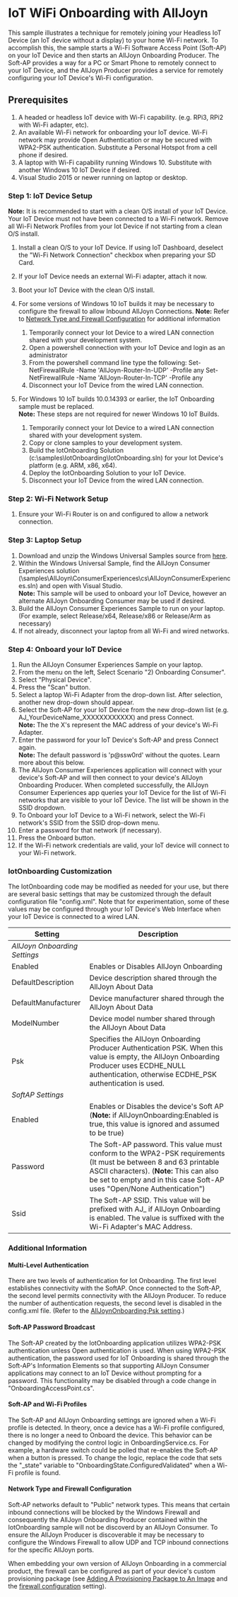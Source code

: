 # IoT WiFi Onboarding with AllJoyn

This sample illustrates a technique for remotely joining your Headless IoT Device (an IoT device without a display) to your home Wi-Fi network.  To accomplish this, the sample starts a Wi-Fi Software Access Point (Soft-AP) on your IoT Device and then starts an AllJoyn Onboarding Producer.  The Soft-AP provides a way for a PC or Smart Phone to remotely connect to your IoT Device, and the AllJoyn Producer provides a service for remotely configuring your IoT Device's Wi-Fi configuration.

## Prerequisites

1. A headed or headless IoT device with Wi-Fi capability. (e.g. RPi3, RPi2 with Wi-Fi adapter, etc).
2. An available Wi-Fi network for onboarding your IoT device.  Wi-Fi network may provide Open Authentication or may be secured with WPA2-PSK authentication.  Substitute a Personal Hotspot from a cell phone if desired.
3. A laptop with Wi-Fi capability running Windows 10.  Substitute with another Windows 10 IoT Device if desired.
4. Visual Studio 2015 or newer running on laptop or desktop.

### Step 1: IoT Device Setup
**Note:** It is recommended to start with a clean O/S install of your IoT Device.  Your IoT Device must not have been connected to a Wi-Fi network.  Remove all Wi-Fi Network Profiles from your Iot Device if not starting from a clean O/S install.
1. Install a clean O/S to your IoT Device.   If using IoT Dashboard, deselect the "Wi-Fi Network Connection" checkbox when preparing your SD Card.
2. If your IoT Device needs an external Wi-Fi adapter, attach it now.
3. Boot your IoT Device with the clean O/S install.
4. For some versions of Windows 10 IoT builds it may be necessary to configure the firewall to allow Inbound AllJoyn Connections.
**Note:** Refer to [Network Type and Firewall Configuration](#Network-Type-and-Firewall-Configuration) for additional information

    1. Temporarily connect your Iot Device to a wired LAN connection shared with your development system.
    2. Open a powershell connection with your IoT Device and login as an administrator
    3. From the powershell command line type the following:
	 Set-NetFirewallRule -Name 'AllJoyn-Router-In-UDP' -Profile any
	 Set-NetFirewallRule -Name 'AllJoyn-Router-In-TCP' -Profile any
    4. Disconnect your IoT Device from the wired LAN connection.

5. For Windows 10 IoT builds 10.0.14393 or earlier, the IoT Onboarding sample must be replaced.  
**Note:** These steps are not required for newer Windows 10 IoT Builds.

    1. Temporarily connect your Iot Device to a wired LAN connection shared with your development system.
    2. Copy or clone samples to your development system.
    3. Build the IotOnboarding Solution (c:\samples\IotOnboarding\IotOnboarding.sln) for your Iot Device's platform (e.g. ARM, x86, x64).
    4. Deploy the IotOnboarding Solution to your IoT Device.
    5. Disconnect your IoT Device from the wired LAN connection.

### Step 2:  Wi-Fi Network Setup
1.  Ensure your Wi-Fi Router is on and configured to allow a network connection.

### Step 3:  Laptop Setup
1. Download and unzip the Windows Universal Samples source from [here](https://github.com/Microsoft/Windows-universal-samples).
2. Within the Windows Universal Sample, find the AllJoyn Consumer Experiences solution (\samples\AllJoyn\ConsumerExperiences\cs\AllJoynConsumerExperiences.sln) and open with Visual Studio.  
**Note:** This sample will be used to onboard your IoT Device, however an alternate AllJoyn Onboarding Consumer may be used if desired.
3. Build the AllJoyn Consumer Experiences Sample to run on your laptop. (For example, select Release/x64, Release/x86 or Release/Arm as necessary)
4. If not already, disconnect your laptop from all Wi-Fi and wired networks. 

### Step 4: Onboard your IoT Device 
1. Run the AllJoyn Consumer Experiences Sample on your laptop.
2. From the menu on the left, Select Scenario "2) Onboarding Consumer".
3. Select "Physical Device".
4. Press the "Scan" button.
5. Select a laptop Wi-Fi Adapter from the drop-down list.  After selection, another new drop-down should appear.
6. Select the Soft-AP for your IoT Device from the new drop-down list (e.g. AJ_YourDeviceName_XXXXXXXXXXXX) and press Connect.  
**Note:**  The the X's represent the MAC address of your device's Wi-Fi Adapter.
7.	Enter the password for your IoT Device's Soft-AP and press Connect again.  
**Note:** The default password is 'p@ssw0rd' without the quotes.  Learn more about this below.
8. The AllJoyn Consumer Experiences application will connect with your device's Soft-AP and will then connect to your device's AllJoyn Onboarding Producer.  When completed successfully, the AllJoyn Consumer Experiences app queries your IoT Device for the list of Wi-Fi networks that are visible to your IoT Device.  The list will be shown in the SSID dropdown.
9.	To Onboard your IoT Device to a Wi-Fi network,  select the Wi-Fi network's SSID from the SSID drop-down menu.
10.  Enter a password for that network (if necessary).
11. Press the Onboard button.  
12. If the Wi-Fi network credentials are valid, your IoT device will connect to your Wi-Fi network.

### IotOnboarding Customization
The IotOnboarding code may be modified as needed for your use, but there are several basic settings that may be customized through the default configuration file "config.xml".  Note that for experimentation, some of these values may be configured through your IoT Device's Web Interface when your IoT Device is connected to a wired LAN.

|Setting                                                            |Description|
|------------------------------------------------|----------------------------------------------------------------------------------------------------------------------------------------------------------------------------------------|
|*AllJoyn Onboarding Settings*                      | |
|Enabled                                                           | Enables or Disables AllJoyn Onboarding|
|DefaultDescription                                         |Device description shared through the AllJoyn About Data |
|DefaultManufacturer                                      |Device manufacturer shared through the AllJoyn About Data|
|ModelNumber                                                |Device model number shared through the AllJoyn About Data|
|Psk                                                                   |Specifies the AllJoyn Onboarding Producer Authentication PSK.  When this value is empty, the AllJoyn Onboarding Producer uses ECDHE_NULL authentication, otherwise ECDHE_PSK authentication is used.|
| *SoftAP Settings*                                           | |
| Enabled                                                          |Enables or Disables the device's Soft AP (**Note:** if AllJoynOnboarding:Enabled is true, this value is ignored and assumed to be true)|
| Password                                                        |The Soft-AP password. This value must conform to the WPA2-PSK requirements (It must be between 8 and 63 printable ASCII characters). (**Note:** This can also be set to empty and in this case Soft-AP uses "Open/None Authentication") |
| Ssid                                                                 |The Soft-AP SSID.  This value will be prefixed with AJ_ if AllJoyn Onboarding is enabled.  The value is suffixed with the Wi-Fi Adapter's MAC Address.|

### Additional Information
#### Multi-Level Authentication
There are two levels of authentication for Iot Onboarding.  The first level establishes connectivity with the SoftAP.  Once connected to the Soft-AP, the second level permits connectivity with the AllJoyn Producer.  To reduce the number of authentication requests, the second level is disabled in the config.xml file. (Refer to the [AllJoynOnboarding:Psk setting](#IotOnboarding-Customization).)

#### Soft-AP Password Broadcast
The Soft-AP created by the IotOnboarding application utilizes WPA2-PSK authentication unless Open authentication is used. When using WPA2-PSK authentication, the password used for IoT Onboarding is shared through the Soft-AP's Information Elements so that supporting AllJoyn Consumer applications may connect to an IoT Device without prompting for a password.  This functionality may be disabled through a code change in "OnboardingAccessPoint.cs".

#### Soft-AP and Wi-Fi Profiles
The Soft-AP and AllJoyn Onboarding settings are ignored when a Wi-Fi profile is detected.  In theory, once a device has a Wi-Fi profile configured, there is no longer a need to Onboard the device.  This behavior can be changed by modifying the control logic in OnboardingService.cs.  For example, a hardware switch could be polled that re-enables the Soft-AP when a button is pressed.  To change the logic, replace the code that sets the "_state" variable to "OnboardingState.ConfiguredValidated" when a Wi-Fi profile is found.

#### Network Type and Firewall Configuration
Soft-AP networks default to "Public" network types.  This means that certain inbound connections will be blocked by the Windows Firewall and consequently the AllJoyn Onboarding Producer contained within the IotOnboarding sample will not be discoverd by an AllJoyn Consumer.  To ensure the AllJoyn Producer is discoverable it may be necessary to configure the Windows Firewall to allow UDP and TCP inbound connections for the specific AllJoyn ports.

When embedding your own version of AllJoyn Onboarding in a commercial product, the firewall can be configured as part of your device's custom provisioning package (see [Adding A Provisioning Package to An Image](https://docs.microsoft.com/en-us/windows-hardware/manufacture/iot/add-a-provisioning-package-to-an-image) and the [firewall configuration](https://docs.microsoft.com/en-us/windows/configuration/wcd/wcd-firewallconfiguration) setting).

